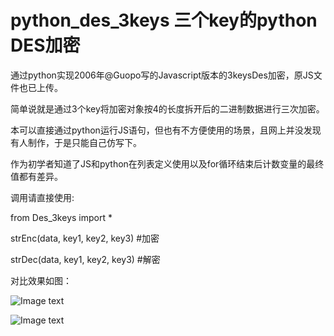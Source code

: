 # python_des_3keys 三个key的python DES加密
通过python实现2006年@Guopo写的Javascript版本的3keysDes加密，原JS文件也已上传。

简单说就是通过3个key将加密对象按4的长度拆开后的二进制数据进行三次加密。

本可以直接通过python运行JS语句，但也有不方便使用的场景，且网上并没发现有人制作，于是只能自己仿写下。

作为初学者知道了JS和python在列表定义使用以及for循环结束后计数变量的最终值都有差异。

调用请直接使用:

from Des_3keys import *

strEnc(data, key1, key2, key3) #加密

strDec(data, key1, key2, key3) #解密

对比效果如图：

![Image text](https://github.com/xcx441700/python_des/blob/main/src/1.png)

![Image text](https://github.com/xcx441700/python_des/blob/main/src/2.png)
